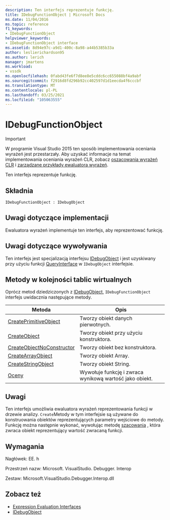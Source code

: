```yaml
---
description: Ten interfejs reprezentuje funkcję.
title: IDebugFunctionObject | Microsoft Docs
ms.date: 11/04/2016
ms.topic: reference
f1_keywords:
- IDebugFunctionObject
helpviewer_keywords:
- IDebugFunctionObject interface
ms.assetid: 8d94e97c-a9d1-400c-8a98-a44b5385b33a
author: leslierichardson95
ms.author: lerich
manager: jmartens
ms.workload:
- vssdk
ms.openlocfilehash: 0fabd43fe6f7d8ee8e5cddc6cc655088bf4a9abf
ms.sourcegitcommit: f2916d8fd296b92cc402597d1d1eecda4f6cccbf
ms.translationtype: MT
ms.contentlocale: pl-PL
ms.lasthandoff: 03/25/2021
ms.locfileid: "105063555"
---
```

# <a name="idebugfunctionobject"></a>IDebugFunctionObject
> [!IMPORTANT]
> W programie Visual Studio 2015 ten sposób implementowania oceniania wyrażeń jest przestarzały. Aby uzyskać informacje na temat implementowania oceniania wyrażeń CLR, zobacz [oszacowania wyrażeń CLR](https://github.com/Microsoft/ConcordExtensibilitySamples/wiki/CLR-Expression-Evaluators) i [zarządzane przykłady ewaluatora wyrażeń](https://github.com/Microsoft/ConcordExtensibilitySamples/wiki/Managed-Expression-Evaluator-Sample).

 Ten interfejs reprezentuje funkcję.

## <a name="syntax"></a>Składnia

```
IDebugFunctionObject : IDebugObject
```

## <a name="notes-for-implementers"></a>Uwagi dotyczące implementacji
 Ewaluatora wyrażeń implementuje ten interfejs, aby reprezentować funkcję.

## <a name="notes-for-callers"></a>Uwagi dotyczące wywoływania
 Ten interfejs jest specjalizacją interfejsu [IDebugObject](../../../extensibility/debugger/reference/idebugobject.md) i jest uzyskiwany przy użyciu funkcji [QueryInterface](/cpp/atl/queryinterface) w `IDebugObject` interfejsie.

## <a name="methods-in-vtable-order"></a>Metody w kolejności tablic wirtualnych
 Oprócz metod dziedziczonych z [IDebugObject](../../../extensibility/debugger/reference/idebugobject.md), `IDebugFunctionObject` interfejs uwidacznia następujące metody.

|Metoda|Opis|
|------------|-----------------|
|[CreatePrimitiveObject](../../../extensibility/debugger/reference/idebugfunctionobject-createprimitiveobject.md)|Tworzy obiekt danych pierwotnych.|
|[CreateObject](../../../extensibility/debugger/reference/idebugfunctionobject-createobject.md)|Tworzy obiekt przy użyciu konstruktora.|
|[CreateObjectNoConstructor](../../../extensibility/debugger/reference/idebugfunctionobject-createobjectnoconstructor.md)|Tworzy obiekt bez konstruktora.|
|[CreateArrayObject](../../../extensibility/debugger/reference/idebugfunctionobject-createarrayobject.md)|Tworzy obiekt Array.|
|[CreateStringObject](../../../extensibility/debugger/reference/idebugfunctionobject-createstringobject.md)|Tworzy obiekt String.|
|[Oceny](../../../extensibility/debugger/reference/idebugfunctionobject-evaluate.md)|Wywołuje funkcję i zwraca wynikową wartość jako obiekt.|

## <a name="remarks"></a>Uwagi
 Ten interfejs umożliwia ewaluatora wyrażeń reprezentowania funkcji w drzewie analizy. `Create`Metody w tym interfejsie są używane do konstruowania obiektów reprezentujących parametry wejściowe do metody. Funkcję można następnie wykonać, wywołując metodę [szacowania](../../../extensibility/debugger/reference/idebugfunctionobject-evaluate.md) , która zwraca obiekt reprezentujący wartość zwracaną funkcji.

## <a name="requirements"></a>Wymagania
 Nagłówek: EE. h

 Przestrzeń nazw: Microsoft. VisualStudio. Debugger. Interop

 Zestaw: Microsoft.VisualStudio.Debugger.Interop.dll

## <a name="see-also"></a>Zobacz też
- [Expression Evaluation Interfaces](../../../extensibility/debugger/reference/expression-evaluation-interfaces.md)
- [IDebugObject](../../../extensibility/debugger/reference/idebugobject.md)
